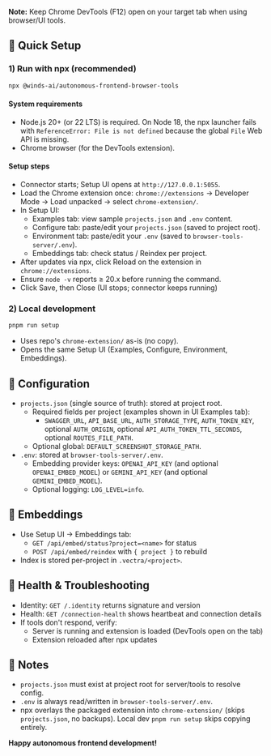 **Note:** Keep Chrome DevTools (F12) open on your target tab when using browser/UI tools.

## 🚀 Quick Setup

### 1) Run with npx (recommended)

```bash
npx @winds-ai/autonomous-frontend-browser-tools
```

#### System requirements

- Node.js 20+ (or 22 LTS) is required. On Node 18, the npx launcher fails with `ReferenceError: File is not defined` because the global `File` Web API is missing.
- Chrome browser (for the DevTools extension).

#### Setup steps

- Connector starts; Setup UI opens at `http://127.0.0.1:5055`.
- Load the Chrome extension once: `chrome://extensions` → Developer Mode → Load unpacked → select `chrome-extension/`.
- In Setup UI:
  - Examples tab: view sample `projects.json` and `.env` content.
  - Configure tab: paste/edit your `projects.json` (saved to project root).
  - Environment tab: paste/edit your `.env` (saved to `browser-tools-server/.env`).
  - Embeddings tab: check status / Reindex per project.
- After updates via npx, click Reload on the extension in `chrome://extensions`.
- Ensure `node -v` reports ≥ 20.x before running the command.
- Click Save, then Close (UI stops; connector keeps running)

### 2) Local development

```bash
pnpm run setup
```

- Uses repo's `chrome-extension/` as-is (no copy).
- Opens the same Setup UI (Examples, Configure, Environment, Embeddings).

## 📁 Configuration

- `projects.json` (single source of truth): stored at project root.
  - Required fields per project (examples shown in UI Examples tab):
    - `SWAGGER_URL`, `API_BASE_URL`, `AUTH_STORAGE_TYPE`, `AUTH_TOKEN_KEY`, optional `AUTH_ORIGIN`, optional `API_AUTH_TOKEN_TTL_SECONDS`, optional `ROUTES_FILE_PATH`.
  - Optional global: `DEFAULT_SCREENSHOT_STORAGE_PATH`.
- `.env`: stored at `browser-tools-server/.env`.
  - Embedding provider keys: `OPENAI_API_KEY` (and optional `OPENAI_EMBED_MODEL`) or `GEMINI_API_KEY` (and optional `GEMINI_EMBED_MODEL`).
  - Optional logging: `LOG_LEVEL=info`.

## 🔎 Embeddings

- Use Setup UI → Embeddings tab:
  - `GET /api/embed/status?project=<name>` for status
  - `POST /api/embed/reindex` with `{ project }` to rebuild
- Index is stored per-project in `.vectra/<project>`.

## 🔧 Health & Troubleshooting

- Identity: `GET /.identity` returns signature and version
- Health: `GET /connection-health` shows heartbeat and connection details
- If tools don't respond, verify:
  - Server is running and extension is loaded (DevTools open on the tab)
  - Extension reloaded after npx updates

## 🧪 Notes

- `projects.json` must exist at project root for server/tools to resolve config.
- `.env` is always read/written in `browser-tools-server/.env`.
- npx overlays the packaged extension into `chrome-extension/` (skips `projects.json`, no backups). Local dev `pnpm run setup` skips copying entirely.

**Happy autonomous frontend development!**
